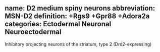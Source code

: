 name: D2 medium spiny neurons
abbreviation: MSN-D2
definition: +Rgs9 +Gpr88 +Adora2a
categories: Ectodermal Neuronal Neuroectodermal
---

Inhibitory projecting neurons of the striatum, type 2 (Drd2-expressing)

